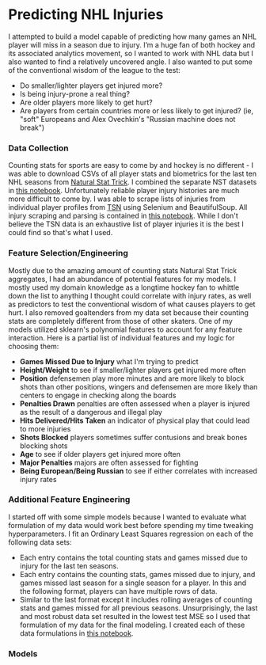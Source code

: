 # Predicting NHL Injuries

I attempted to build a model capable of predicting how many games an NHL player will miss in a season due to injury. I’m a huge fan of both hockey and its associated analytics movement, so I wanted to work with NHL data but I also wanted to find a relatively uncovered angle. I also wanted to put some of the conventional wisdom of the league to the test:
* Do smaller/lighter players get injured more?
* Is being injury-prone a real thing?
* Are older players more likely to get hurt?
* Are players from certain countries more or less likely to get injured? (ie, "soft" Europeans and Alex Ovechkin's "Russian machine does not break")

### Data Collection

Counting stats for sports are easy to come by and hockey is no different - I was able to download CSVs of all player stats and biometrics for the last ten NHL seasons from [Natural Stat Trick](https://www.naturalstattrick.com). I combined the separate NST datasets in [this notebook](work/player_nst_data.ipynb). Unfortunately reliable player injury histories are much more difficult to come by. I was able to scrape lists of injuries from individual player profiles from [TSN](https://www.tsn.ca/nhl) using Selenium and BeautifulSoup. All injury scraping and parsing is contained in [this notebook](work/player_injury_data.ipynb). While I don't believe the TSN data is an exhaustive list of player injuries it is the best I could find so that's what I used.

### Feature Selection/Engineering

Mostly due to the amazing amount of counting stats Natural Stat Trick aggregates, I had an abundance of potential features for my models. I mostly used my domain knowledge as a longtime hockey fan to whittle down the list to anything I thought could correlate with injury rates, as well as predictors to test the conventional wisdom of what causes players to get hurt. I also removed goaltenders from my data set because their counting stats are completely different from those of other skaters. One of my models utilized sklearn's polynomial features to account for any feature interaction. Here is a partial list of individual features and my logic for choosing them:
* **Games Missed Due to Injury** what I'm trying to predict
* **Height/Weight** to see if smaller/lighter players get injured more often
* **Position** defensemen play more minutes and are more likely to block shots than other positions, wingers and defensemen are more likely than centers to engage in checking along the boards
* **Penalties Drawn** penalties are often assessed when a player is injured as the result of a dangerous and illegal play
* **Hits Delivered/Hits Taken** an indicator of physical play that could lead to more injuries
* **Shots Blocked** players sometimes suffer contusions and break bones blocking shots
* **Age** to see if older players get injured more often
* **Major Penalties** majors are often assessed for fighting
* **Being European/Being Russian** to see if either correlates with increased injury rates

### Additional Feature Engineering

I started off with some simple models because I wanted to evaluate what formulation of my data would work best before spending my time tweaking hyperparameters. I fit an Ordinary Least Squares regression on each of the following data sets:
* Each entry contains the total counting stats and games missed due to injury for the last ten seasons.
* Each entry contains the counting stats, games missed due to injury, and games missed last season for a single season for a player. In this and the following format, players can have multiple rows of data.
* Similar to the last format except it includes rolling averages of counting stats and games missed for all previous seasons.
Unsurprisingly, the last and most robust data set resulted in the lowest test MSE so I used that formulation of my data for the final modeling.
I created each of these data formulations in [this notebook](work/data_merge.ipynb).

### Models
